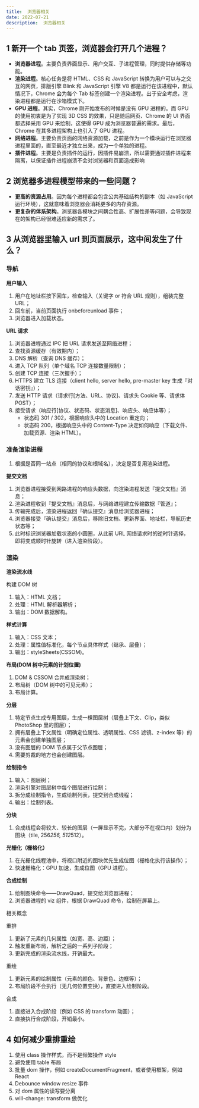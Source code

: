 ```yaml
---
title:  浏览器相关
date: 2022-07-21
description:  浏览器相关
---
```



## 1 新开一个 tab 页签，浏览器会打开几个进程？

- **浏览器进程**。主要负责界面显示、用户交互、子进程管理，同时提供存储等功能。
- **渲染进程**。核心任务是将 HTML、CSS 和 JavaScript 转换为用户可以与之交互的网页，排版引擎 Blink 和 JavaScript 引擎 V8 都是运行在该进程中，默认情况下，Chrome 会为每个 Tab 标签创建一个渲染进程。出于安全考虑，渲染进程都是运行在沙箱模式下。
- **GPU 进程**。其实，Chrome 刚开始发布的时候是没有 GPU 进程的。而 GPU 的使用初衷是为了实现 3D CSS 的效果，只是随后网页、Chrome 的 UI 界面都选择采用 GPU 来绘制，这使得 GPU 成为浏览器普遍的需求。最后，Chrome 在其多进程架构上也引入了 GPU 进程。
- **网络进程**。主要负责页面的网络资源加载，之前是作为一个模块运行在浏览器进程里面的，直至最近才独立出来，成为一个单独的进程。
- **插件进程**。主要是负责插件的运行，因插件易崩溃，所以需要通过插件进程来隔离，以保证插件进程崩溃不会对浏览器和页面造成影响

## 2 浏览器多进程模型带来的一些问题？

- **更高的资源占用**。因为每个进程都会包含公共基础结构的副本（如 JavaScript 运行环境），这就意味着浏览器会消耗更多的内存资源。
- **更复杂的体系架构**。浏览器各模块之间耦合性高、扩展性差等问题，会导致现在的架构已经很难适应新的需求了。

## 3 从浏览器里输入 url 到页面展示，这中间发生了什么？

### 导航

**用户输入**

1. 用户在地址栏按下回车，检查输入（关键字 or 符合 URL 规则），组装完整 URL；
2. 回车前，当前页面执行 onbeforeunload 事件；
3. 浏览器进入加载状态。

**URL 请求**

1. 浏览器进程通过 IPC 把 URL 请求发送至网络进程；
2. 查找资源缓存（有效期内）；
3. DNS 解析（查询 DNS 缓存）；
4. 进入 TCP 队列（单个域名 TCP 连接数量限制）；
5. 创建 TCP 连接（三次握手）；
6. HTTPS 建立 TLS 连接（client hello, server hello, pre-master key 生成『对话密钥』）；
7. 发送 HTTP 请求（请求行[方法、URL、协议]、请求头 Cookie 等、请求体 POST）；
8. 接受请求（响应行[协议、状态码、状态消息]、响应头、响应体等）；
   - 状态码 301 / 302，根据响应头中的 Location 重定向；
   - 状态码 200，根据响应头中的 Content-Type 决定如何响应（下载文件、加载资源、渲染 HTML）。

### 准备渲染进程

1. 根据是否同一站点（相同的协议和根域名），决定是否复用渲染进程。

**提交文档**

1. 浏览器进程接受到网路进程的响应头数据，向渲染进程发送『提交文档』消息；
2. 渲染进程收到『提交文档』消息后，与网络进程建立传输数据『管道』；
3. 传输完成后，渲染进程返回『确认提交』消息给浏览器进程；
4. 浏览器接受『确认提交』消息后，移除旧文档、更新界面、地址栏，导航历史状态等；
5. 此时标识浏览器加载状态的小圆圈，从此前 URL 网络请求时的逆时针选择，即将变成顺时针旋转（进入渲染阶段）。

### 渲染

**渲染流水线**

构建 DOM 树

1. 输入：HTML 文档；
2. 处理：HTML 解析器解析；
3. 输出：DOM 数据解构。

**样式计算**

1. 输入：CSS 文本；
2. 处理：属性值标准化，每个节点具体样式（继承、层叠）；
3. 输出：styleSheets(CSSOM)。

**布局(DOM 树中元素的计划位置)**

1. DOM & CSSOM 合并成渲染树；
2. 布局树（DOM 树中的可见元素）；
3. 布局计算。

**分层**

1. 特定节点生成专用图层，生成一棵图层树（层叠上下文、Clip，类似 PhotoShop 里的图层）；
2. 拥有层叠上下文属性（明确定位属性、透明属性、CSS 滤镜、z-index 等）的元素会创建单独图层；
3. 没有图层的 DOM 节点属于父节点图层；
4. 需要剪裁的地方也会创建图层。

**绘制指令**

1. 输入：图层树；
2. 渲染引擎对图层树中每个图层进行绘制；
3. 拆分成绘制指令，生成绘制列表，提交到合成线程；
4. 输出：绘制列表。

**分块**

1. 合成线程会将较大、较长的图层（一屏显示不完，大部分不在视口内）划分为图块（tile, 256*256, 512*512）。

**光栅化（栅格化）**

1. 在光栅化线程池中，将视口附近的图块优先生成位图（栅格化执行该操作）；
2. 快速栅格化：GPU 加速，生成位图（GPU 进程）。

**合成绘制**

1. 绘制图块命令——DrawQuad，提交给浏览器进程；
2. 浏览器进程的 viz 组件，根据 DrawQuad 命令，绘制在屏幕上。

相关概念

重排

1. 更新了元素的几何属性（如宽、高、边距）；
2. 触发重新布局，解析之后的一系列子阶段；
3. 更新完成的渲染流水线，开销最大。

重绘

1. 更新元素的绘制属性（元素的颜色、背景色、边框等）；
2. 布局阶段不会执行（无几何位置变换），直接进入绘制阶段。

合成

1. 直接进入合成阶段（例如 CSS 的 transform 动画）；
2. 直接执行合成阶段，开销最小。

## 4 如何减少重排重绘

1. 使用 class 操作样式，而不是频繁操作 style
2. 避免使用 table 布局
3. 批量 dom 操作，例如 createDocumentFragment，或者使用框架，例如 React
4. Debounce window resize 事件
5. 对 dom 属性的读写要分离
6. will-change: transform 做优化
